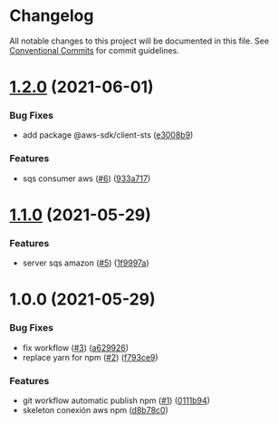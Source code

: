 # Changelog

All notable changes to this project will be documented in this file. See
[Conventional Commits](https://conventionalcommits.org) for commit guidelines.

# [1.2.0](https://github.com/EfrainGaray/nestjs-aws-sqs-npm/compare/v1.1.0...v1.2.0) (2021-06-01)


### Bug Fixes

* add package @aws-sdk/client-sts ([e3008b9](https://github.com/EfrainGaray/nestjs-aws-sqs-npm/commit/e3008b9d3e75c999c2dd58ee10ff948896cafca6))


### Features

* sqs consumer aws  ([#6](https://github.com/EfrainGaray/nestjs-aws-sqs-npm/issues/6)) ([933a717](https://github.com/EfrainGaray/nestjs-aws-sqs-npm/commit/933a7172921f6577446e5a7829c0606712a5e460))

# [1.1.0](https://github.com/EfrainGaray/nestjs-aws-sqs-npm/compare/v1.0.0...v1.1.0) (2021-05-29)


### Features

* server sqs amazon ([#5](https://github.com/EfrainGaray/nestjs-aws-sqs-npm/issues/5)) ([1f9997a](https://github.com/EfrainGaray/nestjs-aws-sqs-npm/commit/1f9997a082c2ffe2f137ee584e06f8964fb93da3))

# 1.0.0 (2021-05-29)


### Bug Fixes

* fix workflow  ([#3](https://github.com/EfrainGaray/nestjs-aws-sqs-npm/issues/3)) ([a629926](https://github.com/EfrainGaray/nestjs-aws-sqs-npm/commit/a6299260dc623ce8b2350d76b5c373c716508ac1))
* replace yarn for npm ([#2](https://github.com/EfrainGaray/nestjs-aws-sqs-npm/issues/2)) ([f793ce9](https://github.com/EfrainGaray/nestjs-aws-sqs-npm/commit/f793ce9d63e204681a900a54c368e489cb52d440))


### Features

* git workflow automatic publish npm ([#1](https://github.com/EfrainGaray/nestjs-aws-sqs-npm/issues/1)) ([0111b94](https://github.com/EfrainGaray/nestjs-aws-sqs-npm/commit/0111b94df6c95e5f0a85057770d24bd016630873))
* skeleton conexión aws npm ([d8b78c0](https://github.com/EfrainGaray/nestjs-aws-sqs-npm/commit/d8b78c0aa1e014fd5a80ac7a82d40ebc0740f019))
